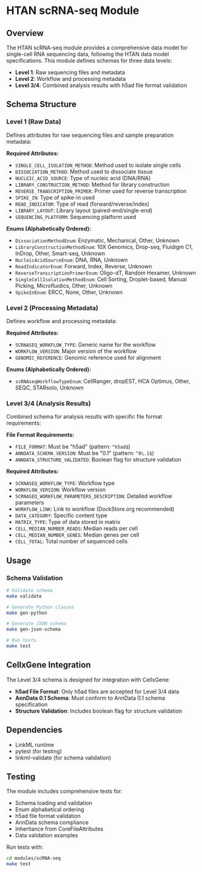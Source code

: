 # HTAN scRNA-seq Module

## Overview

The HTAN scRNA-seq module provides a comprehensive data model for single-cell RNA sequencing data, following the HTAN data model specifications. This module defines schemas for three data levels:

- **Level 1**: Raw sequencing files and metadata
- **Level 2**: Workflow and processing metadata  
- **Level 3/4**: Combined analysis results with h5ad file format validation

## Schema Structure

### Level 1 (Raw Data)
Defines attributes for raw sequencing files and sample preparation metadata:

**Required Attributes:**
- `SINGLE_CELL_ISOLATION_METHOD`: Method used to isolate single cells
- `DISSOCIATION_METHOD`: Method used to dissociate tissue
- `NUCLEIC_ACID_SOURCE`: Type of nucleic acid (DNA/RNA)
- `LIBRARY_CONSTRUCTION_METHOD`: Method for library construction
- `REVERSE_TRANSCRIPTION_PRIMER`: Primer used for reverse transcription
- `SPIKE_IN`: Type of spike-in used
- `READ_INDICATOR`: Type of read (forward/reverse/index)
- `LIBRARY_LAYOUT`: Library layout (paired-end/single-end)
- `SEQUENCING_PLATFORM`: Sequencing platform used

**Enums (Alphabetically Ordered):**
- `DissociationMethodEnum`: Enzymatic, Mechanical, Other, Unknown
- `LibraryConstructionMethodEnum`: 10X Genomics, Drop-seq, Fluidigm C1, InDrop, Other, Smart-seq, Unknown
- `NucleicAcidSourceEnum`: DNA, RNA, Unknown
- `ReadIndicatorEnum`: Forward, Index, Reverse, Unknown
- `ReverseTranscriptionPrimerEnum`: Oligo-dT, Random Hexamer, Unknown
- `SingleCellIsolationMethodEnum`: Cell Sorting, Droplet-based, Manual Picking, Microfluidics, Other, Unknown
- `SpikeInEnum`: ERCC, None, Other, Unknown

### Level 2 (Processing Metadata)
Defines workflow and processing metadata:

**Required Attributes:**
- `SCRNASEQ_WORKFLOW_TYPE`: Generic name for the workflow
- `WORKFLOW_VERSION`: Major version of the workflow
- `GENOMIC_REFERENCE`: Genomic reference used for alignment

**Enums (Alphabetically Ordered):**
- `scRNAseqWorkflowTypeEnum`: CellRanger, dropEST, HCA Optimus, Other, SEQC, STARsolo, Unknown

### Level 3/4 (Analysis Results)
Combined schema for analysis results with specific file format requirements:

**File Format Requirements:**
- `FILE_FORMAT`: Must be "h5ad" (pattern: `^h5ad$`)
- `ANNDATA_SCHEMA_VERSION`: Must be "0.1" (pattern: `^0\.1$`)
- `ANNDATA_STRUCTURE_VALIDATED`: Boolean flag for structure validation

**Required Attributes:**
- `SCRNASEQ_WORKFLOW_TYPE`: Workflow type
- `WORKFLOW_VERSION`: Workflow version
- `SCRNASEQ_WORKFLOW_PARAMETERS_DESCRIPTION`: Detailed workflow parameters
- `WORKFLOW_LINK`: Link to workflow (DockStore.org recommended)
- `DATA_CATEGORY`: Specific content type
- `MATRIX_TYPE`: Type of data stored in matrix
- `CELL_MEDIAN_NUMBER_READS`: Median reads per cell
- `CELL_MEDIAN_NUMBER_GENES`: Median genes per cell
- `CELL_TOTAL`: Total number of sequenced cells


## Usage

### Schema Validation
```bash
# Validate schema
make validate

# Generate Python classes
make gen-python

# Generate JSON schema
make gen-json-schema

# Run tests
make test
```

## CellxGene Integration

The Level 3/4 schema is designed for integration with CellxGene:

- **h5ad File Format**: Only h5ad files are accepted for Level 3/4 data
- **AnnData 0.1 Schema**: Must conform to AnnData 0.1 schema specification
- **Structure Validation**: Includes boolean flag for structure validation

## Dependencies

- LinkML runtime
- pytest (for testing)
- linkml-validate (for schema validation)

## Testing

The module includes comprehensive tests for:
- Schema loading and validation
- Enum alphabetical ordering
- h5ad file format validation
- AnnData schema compliance
- Inheritance from CoreFileAttributes
- Data validation examples

Run tests with:
```bash
cd modules/scRNA-seq
make test
```
